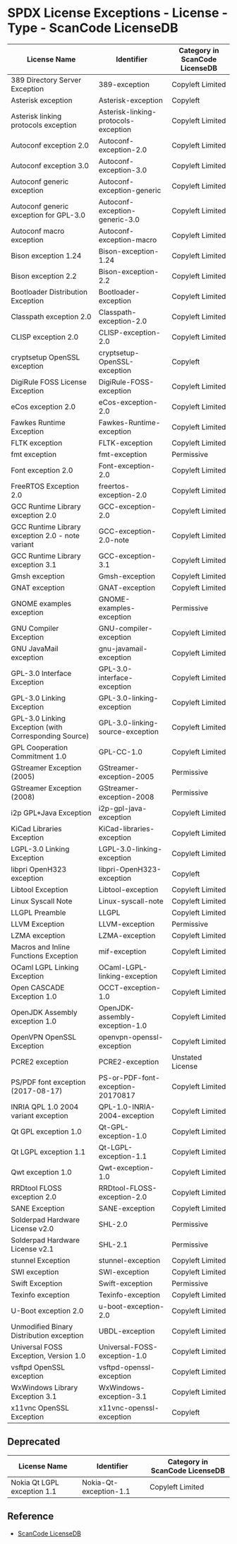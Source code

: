 # SPDX License Exceptions - License - Type - ScanCode LicenseDB

| License Name | Identifier | Category in ScanCode LicenseDB |
| ------------ | ---------- | ------------------------------ |
| 389 Directory Server Exception | 389-exception | Copyleft Limited |
| Asterisk exception | Asterisk-exception | Copyleft |
| Asterisk linking protocols exception | Asterisk-linking-protocols-exception | Copyleft Limited |
| Autoconf exception 2.0 | Autoconf-exception-2.0 | Copyleft Limited |
| Autoconf exception 3.0 | Autoconf-exception-3.0 | Copyleft Limited |
| Autoconf generic exception | Autoconf-exception-generic | Copyleft Limited |
| Autoconf generic exception for GPL-3.0 | Autoconf-exception-generic-3.0 | Copyleft Limited |
| Autoconf macro exception | Autoconf-exception-macro | Copyleft Limited |
| Bison exception 1.24 | Bison-exception-1.24 | Copyleft Limited |
| Bison exception 2.2 | Bison-exception-2.2 | Copyleft Limited |
| Bootloader Distribution Exception | Bootloader-exception | Copyleft Limited |
| Classpath exception 2.0 | Classpath-exception-2.0 | Copyleft Limited |
| CLISP exception 2.0 | CLISP-exception-2.0 | Copyleft Limited |
| cryptsetup OpenSSL exception | cryptsetup-OpenSSL-exception | Copyleft |
| DigiRule FOSS License Exception | DigiRule-FOSS-exception | Copyleft Limited |
| eCos exception 2.0 | eCos-exception-2.0 | Copyleft Limited |
| Fawkes Runtime Exception | Fawkes-Runtime-exception | Copyleft Limited |
| FLTK exception | FLTK-exception | Copyleft Limited |
| fmt exception | fmt-exception | Permissive |
| Font exception 2.0 | Font-exception-2.0 | Copyleft Limited |
| FreeRTOS Exception 2.0 | freertos-exception-2.0 | Copyleft Limited |
| GCC Runtime Library exception 2.0 | GCC-exception-2.0 | Copyleft Limited |
| GCC Runtime Library exception 2.0 - note variant | GCC-exception-2.0-note | Copyleft Limited |
| GCC Runtime Library exception 3.1 | GCC-exception-3.1 | Copyleft Limited |
| Gmsh exception | Gmsh-exception | Copyleft Limited |
| GNAT exception | GNAT-exception | Copyleft Limited |
| GNOME examples exception | GNOME-examples-exception | Permissive |
| GNU Compiler Exception | GNU-compiler-exception | Copyleft Limited |
| GNU JavaMail exception | gnu-javamail-exception | Copyleft Limited |
| GPL-3.0 Interface Exception | GPL-3.0-interface-exception | Copyleft Limited |
| GPL-3.0 Linking Exception | GPL-3.0-linking-exception | Copyleft Limited |
| GPL-3.0 Linking Exception (with Corresponding Source) | GPL-3.0-linking-source-exception | Copyleft Limited |
| GPL Cooperation Commitment 1.0 | GPL-CC-1.0 | Copyleft Limited |
| GStreamer Exception (2005) | GStreamer-exception-2005 | Permissive |
| GStreamer Exception (2008) | GStreamer-exception-2008 | Permissive |
| i2p GPL+Java Exception | i2p-gpl-java-exception | Copyleft Limited |
| KiCad Libraries Exception | KiCad-libraries-exception | Copyleft Limited |
| LGPL-3.0 Linking Exception | LGPL-3.0-linking-exception | Copyleft Limited |
| libpri OpenH323 exception | libpri-OpenH323-exception | Copyleft |
| Libtool Exception | Libtool-exception | Copyleft Limited |
| Linux Syscall Note | Linux-syscall-note | Copyleft Limited |
| LLGPL Preamble | LLGPL | Copyleft Limited |
| LLVM Exception | LLVM-exception | Permissive |
| LZMA exception | LZMA-exception | Copyleft Limited |
| Macros and Inline Functions Exception | mif-exception | Copyleft Limited |
| OCaml LGPL Linking Exception | OCaml-LGPL-linking-exception | Copyleft Limited |
| Open CASCADE Exception 1.0 | OCCT-exception-1.0 | Copyleft Limited |
| OpenJDK Assembly exception 1.0 | OpenJDK-assembly-exception-1.0 | Copyleft Limited |
| OpenVPN OpenSSL Exception | openvpn-openssl-exception | Copyleft Limited |
| PCRE2 exception | PCRE2-exception | Unstated License |
| PS/PDF font exception (2017-08-17) | PS-or-PDF-font-exception-20170817 | Copyleft Limited |
| INRIA QPL 1.0 2004 variant exception | QPL-1.0-INRIA-2004-exception | Copyleft Limited |
| Qt GPL exception 1.0 | Qt-GPL-exception-1.0 | Copyleft Limited |
| Qt LGPL exception 1.1 | Qt-LGPL-exception-1.1 | Copyleft Limited |
| Qwt exception 1.0 | Qwt-exception-1.0 | Copyleft Limited |
| RRDtool FLOSS exception 2.0 | RRDtool-FLOSS-exception-2.0 | Copyleft Limited |
| SANE Exception | SANE-exception | Copyleft Limited |
| Solderpad Hardware License v2.0 | SHL-2.0 | Permissive |
| Solderpad Hardware License v2.1 | SHL-2.1 | Permissive |
| stunnel Exception | stunnel-exception | Copyleft Limited |
| SWI exception | SWI-exception | Copyleft Limited |
| Swift Exception | Swift-exception | Permissive |
| Texinfo exception | Texinfo-exception | Copyleft Limited |
| U-Boot exception 2.0 | u-boot-exception-2.0 | Copyleft Limited |
| Unmodified Binary Distribution exception | UBDL-exception | Copyleft Limited |
| Universal FOSS Exception, Version 1.0 | Universal-FOSS-exception-1.0 | Copyleft Limited |
| vsftpd OpenSSL exception | vsftpd-openssl-exception | Copyleft Limited |
| WxWindows Library Exception 3.1 | WxWindows-exception-3.1 | Copyleft Limited |
| x11vnc OpenSSL Exception | x11vnc-openssl-exception | Copyleft |

## Deprecated

| License Name | Identifier | Category in ScanCode LicenseDB |
| ------------ | ---------- | ------------------------------ |
| Nokia Qt LGPL exception 1.1 | Nokia-Qt-exception-1.1 | Copyleft Limited |

## Reference

- [ScanCode LicenseDB](https://scancode-licensedb.aboutcode.org/)

